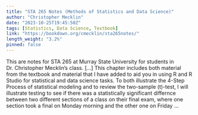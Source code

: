 ```yaml
---
title: "STA 265 Notes (Methods of Statistics and Data Science)"
author: "Christopher Mecklin"
date: "2023-10-25T19:45:50Z"
tags: [Statistics, Data Science, Textbook]
link: "https://bookdown.org/cmecklin/sta265notes/"
length_weight: "3.2%"
pinned: false
---
```


This are notes for STA 265 at Murray State University for students in Dr. Christopher Mecklin’s class. [...] This chapter includes both material from the textbook and material that I have added to aid you in using R and R Studio for statistical and data science tasks. To both illustrate the 4-Step Process of statistical modeling and to review the two-sample \(t\)-test, I will illustrate testing to see if there was a statistically significant differnce between two different sections of a class on their final exam, where one section took a final on Monday morning and the other one on Friday ...
